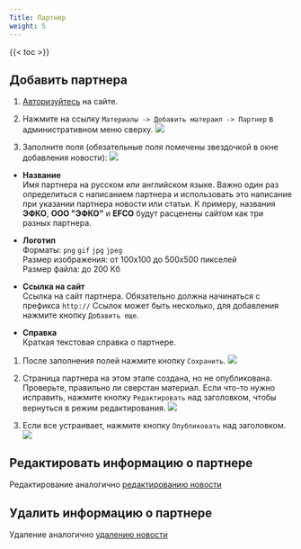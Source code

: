 ```yaml
---
Title: Партнер
weight: 5
---
```


{{< toc >}}

## Добавить партнера

1. [Авторизуйтесь](../auth) на сайте.

1. Нажмите на ссылку `Материалы -> Добавить матераил -> Партнер` в административном меню сверху.
   ![](../img/create_partner_link.png)

1. Заполните поля (обязательные поля помечены звездочкой в окне добавления новости): 
   ![](../img/partner_fields.png)

  - **Название**  
    Имя партнера на русском или английском языке. Важно один раз определиться с написанием партнера и использовать это написание при указании партнера новости или статьи. К примеру, названия **ЭФКО**, **ООО "ЭФКО"** и **EFCO** будут расценены сайтом как три разных партнера.

  - **Логотип**  
    Форматы: `png` `gif` `jpg` `jpeg`  
    Размер изображения: от 100x100 до 500x500 пикселей  
    Размер файла: до 200 Кб    

  - **Ссылка на сайт**  
    Ссылка на сайт партнера. Обязательно должна начинаться с префикса `http://` Ссылок может быть несколько, для добавления нажмите кнопку `Добавить еще`.
  
  - **Справка**  
    Краткая текстовая справка о партнере.
  
    
1. После заполнения полей нажмите кнопку `Сохранить`. ![](../img/save_content_button.png)

1. Страница партнера на этом этапе создана, но не опубликована. Проверьте, правильно ли сверстан материал. Если что-то нужно исправить, нажмите кнопку `Редактировать` над заголовком, чтобы вернуться в режим редактирования.
    ![](../img/partner_edit.png)

1. Если все устраивает, нажмите кнопку `Опубликовать` над заголовком.
    ![](../img/partner_publish.png)


## Редактировать информацию о партнере

Редактирование аналогично [редактированию новости](../news#отредактировать-новость)


## Удалить информацию о партнере

Удаление аналогично [удалению новости](../news#удалить-новость)
